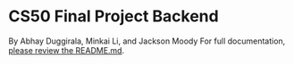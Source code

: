 # CS50 Final Project Backend
By Abhay Duggirala, Minkai Li, and Jackson Moody
For full documentation, [please review the README.md](https://github.com/jacksonmoody/cs50-project/blob/main/README.md).  
